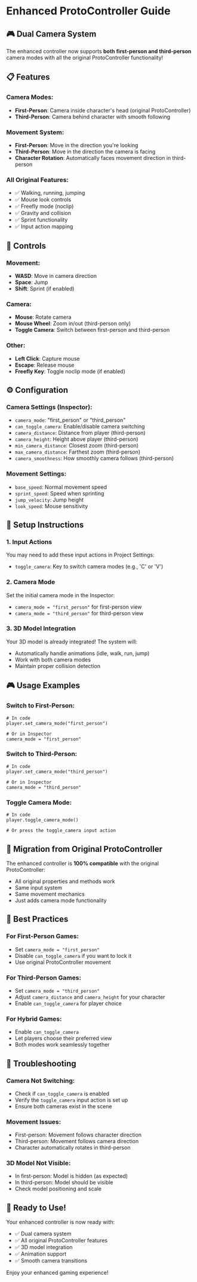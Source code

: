 # Enhanced ProtoController Guide

## 🎮 **Dual Camera System**

The enhanced controller now supports **both first-person and third-person** camera modes with all the original ProtoController functionality!

## 📋 **Features**

### **Camera Modes:**
- **First-Person**: Camera inside character's head (original ProtoController)
- **Third-Person**: Camera behind character with smooth following

### **Movement System:**
- **First-Person**: Move in the direction you're looking
- **Third-Person**: Move in the direction the camera is facing
- **Character Rotation**: Automatically faces movement direction in third-person

### **All Original Features:**
- ✅ Walking, running, jumping
- ✅ Mouse look controls
- ✅ Freefly mode (noclip)
- ✅ Gravity and collision
- ✅ Sprint functionality
- ✅ Input action mapping

## 🎯 **Controls**

### **Movement:**
- **WASD**: Move in camera direction
- **Space**: Jump
- **Shift**: Sprint (if enabled)

### **Camera:**
- **Mouse**: Rotate camera
- **Mouse Wheel**: Zoom in/out (third-person only)
- **Toggle Camera**: Switch between first-person and third-person

### **Other:**
- **Left Click**: Capture mouse
- **Escape**: Release mouse
- **Freefly Key**: Toggle noclip mode (if enabled)

## ⚙️ **Configuration**

### **Camera Settings (Inspector):**
- `camera_mode`: "first_person" or "third_person"
- `can_toggle_camera`: Enable/disable camera switching
- `camera_distance`: Distance from player (third-person)
- `camera_height`: Height above player (third-person)
- `min_camera_distance`: Closest zoom (third-person)
- `max_camera_distance`: Farthest zoom (third-person)
- `camera_smoothness`: How smoothly camera follows (third-person)

### **Movement Settings:**
- `base_speed`: Normal movement speed
- `sprint_speed`: Speed when sprinting
- `jump_velocity`: Jump height
- `look_speed`: Mouse sensitivity

## 🔧 **Setup Instructions**

### **1. Input Actions**
You may need to add these input actions in Project Settings:
- `toggle_camera`: Key to switch camera modes (e.g., 'C' or 'V')

### **2. Camera Mode**
Set the initial camera mode in the Inspector:
- `camera_mode = "first_person"` for first-person view
- `camera_mode = "third_person"` for third-person view

### **3. 3D Model Integration**
Your 3D model is already integrated! The system will:
- Automatically handle animations (idle, walk, run, jump)
- Work with both camera modes
- Maintain proper collision detection

## 🎮 **Usage Examples**

### **Switch to First-Person:**
```gdscript
# In code
player.set_camera_mode("first_person")

# Or in Inspector
camera_mode = "first_person"
```

### **Switch to Third-Person:**
```gdscript
# In code
player.set_camera_mode("third_person")

# Or in Inspector
camera_mode = "third_person"
```

### **Toggle Camera Mode:**
```gdscript
# In code
player.toggle_camera_mode()

# Or press the toggle_camera input action
```

## 🔄 **Migration from Original ProtoController**

The enhanced controller is **100% compatible** with the original ProtoController:
- All original properties and methods work
- Same input system
- Same movement mechanics
- Just adds camera mode functionality

## 🎯 **Best Practices**

### **For First-Person Games:**
- Set `camera_mode = "first_person"`
- Disable `can_toggle_camera` if you want to lock it
- Use original ProtoController movement

### **For Third-Person Games:**
- Set `camera_mode = "third_person"`
- Adjust `camera_distance` and `camera_height` for your character
- Enable `can_toggle_camera` for player choice

### **For Hybrid Games:**
- Enable `can_toggle_camera`
- Let players choose their preferred view
- Both modes work seamlessly together

## 🐛 **Troubleshooting**

### **Camera Not Switching:**
- Check if `can_toggle_camera` is enabled
- Verify the `toggle_camera` input action is set up
- Ensure both cameras exist in the scene

### **Movement Issues:**
- First-person: Movement follows character direction
- Third-person: Movement follows camera direction
- Character automatically rotates in third-person

### **3D Model Not Visible:**
- In first-person: Model is hidden (as expected)
- In third-person: Model should be visible
- Check model positioning and scale

## 🎉 **Ready to Use!**

Your enhanced controller is now ready with:
- ✅ Dual camera system
- ✅ All original ProtoController features
- ✅ 3D model integration
- ✅ Animation support
- ✅ Smooth camera transitions

Enjoy your enhanced gaming experience! 